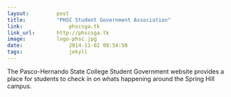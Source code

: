 ```yaml
---
layout:			post
title:			"PHSC Student Government Association"
link:				phscsga.tk
link_url:		http://phscsga.tk
image:			logo-phsc.jpg
date:				2014-11-02 09:54:50
tags:				jekyll
---
```


The Pasco-Hernando State College Student Government website provides a place for students to check in on whats happening around the Spring Hill campus.
